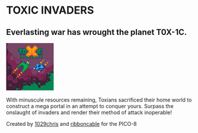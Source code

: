 # TOXIC INVADERS

## Everlasting war has wrought the planet T0X-1C.

![](/labels/cartlabel.png)

With minuscule resources remaining, Toxians sacrificed their home world to construct a mega portal in an attempt to conquer yours. Surpass the onslaught of invaders and render their method of attack inoperable!

Created by [1029chris](https://github.com/1029chris) and [ribboncable](https://github.com/ribboncable) for the PICO-8
